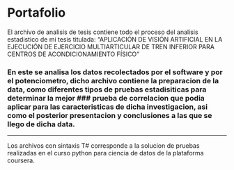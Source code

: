# Portafolio
El archivo de analisis de tesis contiene todo el proceso del analisis estadistico de mi tesis titulada: “APLICACIÓN DE VISIÓN ARTIFICIAL EN LA EJECUCIÓN DE EJERCICIO MULTIARTICULAR DE TREN INFERIOR PARA CENTROS DE ACONDICIONAMIENTO FÍSICO”

### En este se analisa los datos recolectados por el software y por el potenciometro, dicho archivo contiene la preparacion de la data, como diferentes tipos de pruebas estadisiticas para determinar la mejor ### prueba de correlacion que podia aplicar para las caracteristicas de dicha investigacion, asi como el posterior presentacion y conclusiones a las que se llego de dicha data.
---------------------------------------------------------------------------------------------------------------------------------------------------------------------------------
Los archivos con sintaxis T# corresponde a la solucion de pruebas realizadas en el curso python para ciencia de datos de la plataforma coursera.
